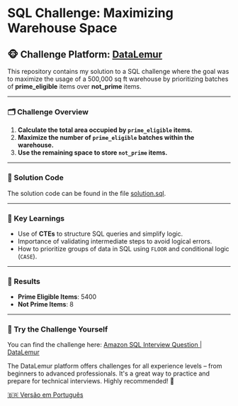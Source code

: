 # SQL Challenge: Maximizing Warehouse Space

## 🐵 Challenge Platform: [DataLemur](https://datalemur.com/)

This repository contains my solution to a SQL challenge where the goal was to maximize the usage of a 500,000 sq ft warehouse by prioritizing batches of **prime_eligible** items over **not_prime** items.

---

### 🗂️ Challenge Overview

1. **Calculate the total area occupied by `prime_eligible` items.**  
2. **Maximize the number of `prime_eligible` batches within the warehouse.**  
3. **Use the remaining space to store `not_prime` items.**  

---

### 🔑 Solution Code

The solution code can be found in the file [solution.sql](./solution.sql).

---

### 🌟 Key Learnings

- Use of **CTEs** to structure SQL queries and simplify logic.  
- Importance of validating intermediate steps to avoid logical errors.  
- How to prioritize groups of data in SQL using `FLOOR` and conditional logic (`CASE`).

---

### 🔹 Results

- **Prime Eligible Items**: 5400  
- **Not Prime Items**: 8  

---

### 🔗 Try the Challenge Yourself

You can find the challenge here: [Amazon SQL Interview Question | DataLemur](https://datalemur.com/questions/amazon-sql-interview)

The DataLemur platform offers challenges for all experience levels – from beginners to advanced professionals. It's a great way to practice and prepare for technical interviews. Highly recommended! 💪

[🇧🇷 Versão em Português](./README-PT.md)



